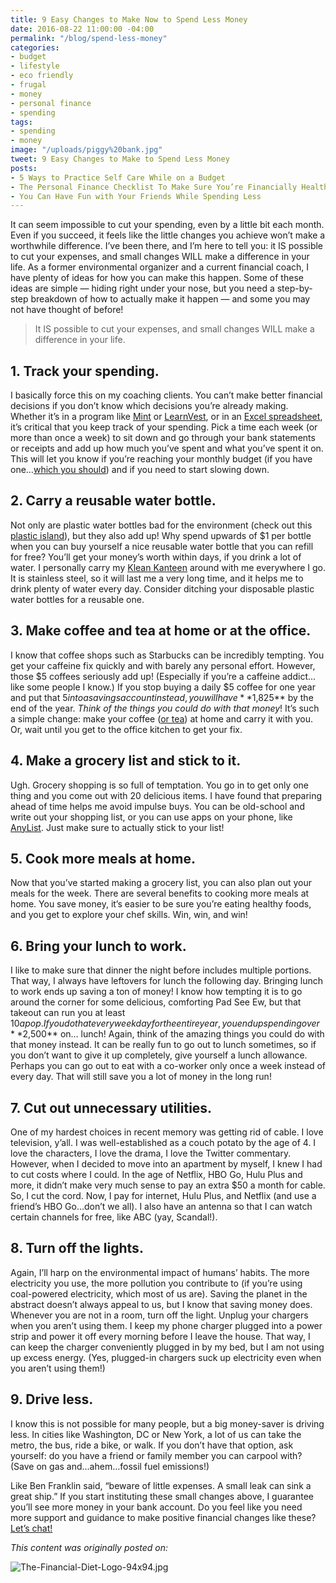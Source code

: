 ```yaml
---
title: 9 Easy Changes to Make Now to Spend Less Money
date: 2016-08-22 11:00:00 -04:00
permalink: "/blog/spend-less-money"
categories:
- budget
- lifestyle
- eco friendly
- frugal
- money
- personal finance
- spending
tags:
- spending
- money
image: "/uploads/piggy%20bank.jpg"
tweet: 9 Easy Changes to Make to Spend Less Money
posts:
- 5 Ways to Practice Self Care While on a Budget
- The Personal Finance Checklist To Make Sure You’re Financially Healthy
- You Can Have Fun with Your Friends While Spending Less
---
```


It can seem impossible to cut your spending, even by a little bit each month. Even if you succeed, it feels like the little changes you achieve won’t make a worthwhile difference. I’ve been there, and I’m here to tell you: it IS possible to cut your expenses, and small changes WILL make a difference in your life. As a former environmental organizer and a current financial coach, I have plenty of ideas for how you can make this happen. Some of these ideas are simple — hiding right under your nose, but you need a step-by-step breakdown of how to actually make it happen — and some you may not have thought of before!

> It IS possible to cut your expenses, and small changes WILL make a difference in your life.

## 1. Track your spending.

I basically force this on my coaching clients. You can’t make better financial decisions if you don’t know which decisions you’re already making. Whether it’s in a program like [Mint](https://www.mint.com/) or [LearnVest](https://www.learnvest.com/?utm_source=CJ&utm_medium=affiliate&utm_campaign=wellness&utm_content=yoga_300x250), or in an [Excel spreadsheet](http://thefinancialdiet.com/10-easy-steps-to-creating-a-budget-spreadsheet/), it’s critical that you keep track of your spending. Pick a time each week (or more than once a week) to sit down and go through your bank statements or receipts and add up how much you’ve spent and what you’ve spent it on. This will let you know if you’re reaching your monthly budget (if you have one…[which you should](http://thefinancialdiet.com/tfds-10-questions-need-ask-build-healthy-budget/)) and if you need to start slowing down.

## 2. Carry a reusable water bottle.

Not only are plastic water bottles bad for the environment (check out this [plastic island](http://www.vice.com/video/toxic-garbage-island-1-of-3)), but they also add up! Why spend upwards of $1 per bottle when you can buy yourself a nice reusable water bottle that you can refill for free? You’ll get your money’s worth within days, if you drink a lot of water. I personally carry my [Klean Kanteen](http://www.kleankanteen.com/) around with me everywhere I go. It is stainless steel, so it will last me a very long time, and it helps me to drink plenty of water every day. Consider ditching your disposable plastic water bottles for a reusable one.

## 3. Make coffee and tea at home or at the office.

I know that coffee shops such as Starbucks can be incredibly tempting. You get your caffeine fix quickly and with barely any personal effort. However, those $5 coffees seriously add up! (Especially if you’re a caffeine addict…like some people I know.) If you stop buying a daily $5 coffee for one year and put that $5 into a savings account instead, you will have **$1,825** by the end of the year. *Think of the things you could do with that money*! It’s such a simple change: make your coffee ([or tea](https://shop.whiterabbitjapan.com/collections/home-design/products/t-free-travel-tea-maker?utm_campaign=Pinterest%2520Buy%2520Button&utm_medium=Social&utm_source=Pinterest&utm_content=pinterest-buy-button-146d5d28e-9222-4525-a187-67c8d806064c)) at home and carry it with you. Or, wait until you get to the office kitchen to get your fix.

## 4. Make a grocery list and stick to it.

Ugh. Grocery shopping is so full of temptation. You go in to get only one thing and you come out with 20 delicious items. I have found that preparing ahead of time helps me avoid impulse buys. You can be old-school and write out your shopping list, or you can use apps on your phone, like [AnyList](https://www.anylistapp.com/). Just make sure to actually stick to your list!

## 5. Cook more meals at home.

Now that you’ve started making a grocery list, you can also plan out your meals for the week. There are several benefits to cooking more meals at home. You save money, it’s easier to be sure you’re eating healthy foods, and you get to explore your chef skills. Win, win, and win!

## 6. Bring your lunch to work.

I like to make sure that dinner the night before includes multiple portions. That way, I always have leftovers for lunch the following day. Bringing lunch to work ends up saving a ton of money! I know how tempting it is to go around the corner for some delicious, comforting Pad See Ew, but that takeout can run you at least $10 a pop. If you do that every weekday for the entire year, you end up spending over **$2,500** on… lunch! Again, think of the amazing things you could do with that money instead. It can be really fun to go out to lunch sometimes, so if you don’t want to give it up completely, give yourself a lunch allowance. Perhaps you can go out to eat with a co-worker only once a week instead of every day. That will still save you a lot of money in the long run!

## 7. Cut out unnecessary utilities.

One of my hardest choices in recent memory was getting rid of cable. I love television, y’all. I was well-established as a couch potato by the age of 4. I love the characters, I love the drama, I love the Twitter commentary. However, when I decided to move into an apartment by myself, I knew I had to cut costs where I could. In the age of Netflix, HBO Go, Hulu Plus and more, it didn’t make very much sense to pay an extra $50 a month for cable. So, I cut the cord. Now, I pay for internet, Hulu Plus, and Netflix (and use a friend’s HBO Go…don’t we all). I also have an antenna so that I can watch certain channels for free, like ABC (yay, Scandal!).

## 8. Turn off the lights.

Again, I’ll harp on the environmental impact of humans’ habits. The more electricity you use, the more pollution you contribute to (if you’re using coal-powered electricity, which most of us are). Saving the planet in the abstract doesn’t always appeal to us, but I know that saving money does. Whenever you are not in a room, turn off the light. Unplug your chargers when you aren’t using them. I keep my phone charger plugged into a power strip and power it off every morning before I leave the house. That way, I can keep the charger conveniently plugged in by my bed, but I am not using up excess energy. (Yes, plugged-in chargers suck up electricity even when you aren’t using them!)

## 9. Drive less.

I know this is not possible for many people, but a big money-saver is driving less. In cities like Washington, DC or New York, a lot of us can take the metro, the bus, ride a bike, or walk. If you don’t have that option, ask yourself: do you have a friend or family member you can carpool with? (Save on gas and…ahem…fossil fuel emissions!)

Like Ben Franklin said, “beware of little expenses. A small leak can sink a great ship.” If you start instituting these small changes above, I guarantee you’ll see more money in your bank account. Do you feel like you need more support and guidance to make positive financial changes like these? [Let’s chat!](https://www.maggiegermano.com/coaching/)

*This content was originally posted on:*

![The-Financial-Diet-Logo-94x94.jpg](/uploads/The-Financial-Diet-Logo-94x94.jpg)
